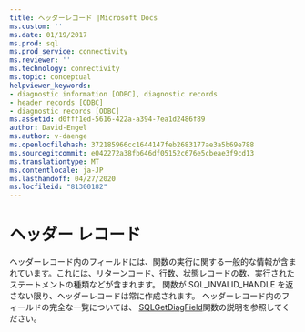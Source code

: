 ```yaml
---
title: ヘッダーレコード |Microsoft Docs
ms.custom: ''
ms.date: 01/19/2017
ms.prod: sql
ms.prod_service: connectivity
ms.reviewer: ''
ms.technology: connectivity
ms.topic: conceptual
helpviewer_keywords:
- diagnostic information [ODBC], diagnostic records
- header records [ODBC]
- diagnostic records [ODBC]
ms.assetid: d0fff1ed-5616-422a-a394-7ea1d2486f89
author: David-Engel
ms.author: v-daenge
ms.openlocfilehash: 372185966cc1644147feb2683177ae3a5b69e788
ms.sourcegitcommit: e042272a38fb646df05152c676e5cbeae3f9cd13
ms.translationtype: MT
ms.contentlocale: ja-JP
ms.lasthandoff: 04/27/2020
ms.locfileid: "81300182"
---
```

# <a name="header-record"></a>ヘッダー レコード
ヘッダーレコード内のフィールドには、関数の実行に関する一般的な情報が含まれています。これには、リターンコード、行数、状態レコードの数、実行されたステートメントの種類などが含まれます。 関数が SQL_INVALID_HANDLE を返さない限り、ヘッダーレコードは常に作成されます。 ヘッダーレコード内のフィールドの完全な一覧については、 [SQLGetDiagField](../../../odbc/reference/syntax/sqlgetdiagfield-function.md)関数の説明を参照してください。
